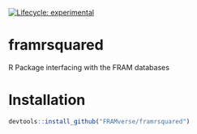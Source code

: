 <!-- badges: start -->

[![Lifecycle: experimental](https://img.shields.io/badge/lifecycle-experimental-orange.svg)](https://lifecycle.r-lib.org/articles/stages.html#experimental)

<!-- badges: end -->

# framrsquared

R Package interfacing with the FRAM databases

# Installation

``` r
devtools::install_github("FRAMverse/framrsquared")
```
